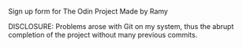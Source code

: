 Sign up form for The Odin Project
Made by Ramy

DISCLOSURE:
Problems arose with Git on my system, thus the abrupt completion of the project without many previous commits.
